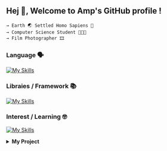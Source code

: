 ## Hej 👋, Welcome to Amp's GitHub profile ! 
    → Earth 🌏 Settled Homo Sapiens 🧬 
    → Computer Science Student 👨🏻‍💻 
    → Film Photographer 🎞️




### Language 🗣️
[![My Skills](https://skillicons.dev/icons?i=py,c,js,ts,java)](https://skillicons.dev)

### Libraies / Framework 📚
[![My Skills](https://skillicons.dev/icons?i=react,next,tailwind)](https://skillicons.dev)

### Interest / Learning 🤓
[![My Skills](https://skillicons.dev/icons?i=express,go,mysql,sklearn,svelte,mongo,docker,firebase)](https://skillicons.dev)


<details>
    <summary><b>My Project </b></summary>
    coming soon..
</details>
